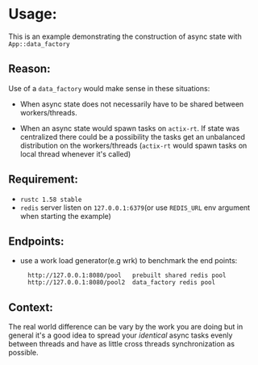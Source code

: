 # Usage:
This is an example demonstrating the construction of async state with `App::data_factory`

## Reason:
Use of a `data_factory` would make sense in these situations:
- When async state does not necessarily have to be shared between workers/threads.

- When an async state would spawn tasks on `actix-rt`. If state was centralized there could be a possibility the tasks get an unbalanced distribution on the workers/threads
(`actix-rt` would spawn tasks on local thread whenever it's called)

## Requirement:
- `rustc 1.58 stable`
- `redis` server listen on `127.0.0.1:6379`(or use `REDIS_URL` env argument when starting the example)

## Endpoints:
- use a work load generator(e.g wrk) to benchmark the end points:

        http://127.0.0.1:8080/pool   prebuilt shared redis pool
        http://127.0.0.1:8080/pool2  data_factory redis pool

## Context:
The real world difference can be vary by the work you are doing but in general it's a good idea to
spread your *identical* async tasks evenly between threads and have as little cross threads synchronization as possible.
